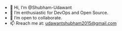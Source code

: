 - 👋 Hi, I’m @Shubham-Udawant
- 👀 I’m enthusiastic for DevOps and Open Source.
- 💞️ I’m open to collaborate.
- 📫 Rreach me at: udawantshubham2015@gmail.com 

<!---
Shubham-Udawant/Shubham-Udawant is a ✨ special ✨ repository because its `README.md` (this file) appears on your GitHub profile.
You can click the Preview link to take a look at your changes.
--->

